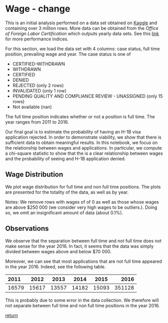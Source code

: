 # Wage - change

This is an initial analysis performed on a data set obtained on [Kaggle](https://www.kaggle.com/nsharan/h-1b-visa) and containing over 3 million rows. More data can be obtained from the *Office of Foreign Labor Certification* which outputs yearly data sets. See this [link](https://www.dol.gov/agencies/eta/foreign-labor/performance) for more performance indices.

For this section, we load the data set with 4 columns: case status, full time position, prevailing wage and year. The case status is one of

- CERTIFIED-WITHDRAWN
- WITHDRAWN
- CERTIFIED
- DENIED
- REJECTED (only 2 rows)
- INVALIDATED (only 1 row)
- PENDING QUALITY AND COMPLIANCE REVIEW - UNASSIGNED (only 15 rows)
- Not available (nan)

The full time position indicates whether or not a position is full time. The year ranges from 2011 to 2016.

Our final goal is to estimate the probability of having an H-1B visa application rejected. In order to demonstrate viability, we show that there is sufficient data to obtain meaningful results. In this notebook, we focus on the relationship between wages and applications. In particular, we compute a chi-square statistic to show that the is a clear relationship between wages and the probability of seeing and H-1B application denied.

## Wage Distribution

We plot wage distribution for full time and non full time positions. The plots are presented for the totality of the data, as well as by year.

Notes: We remove rows with wages of of 0 as well as those whose wages are above $250 000 (we consider very high wages to be outliers.). Doing so, we omit an insignificant amount of data (about 0.1%).


## Observations

We observe that the separation between full time and not full time does not make sense for the year 2016. In fact, it seems that the data was simply divided between wages above and below \$70 000.

Moreover, we can see that most applications that are not full time appeared in the year 2016. Indeed, see the following table.

| 2011   | 2012   | 2013  | 2014  | 2015  |  2016 | 
| :----- | :----: | :---: | :---: | :---: | -----: |
|  16579 |	15617 |	13557 |	14182 |	15093 | 351128 |

This is probably due to some error in the data collection. We therefore will not separate between full time and non full time positions in the year 2016.

[return](./)
